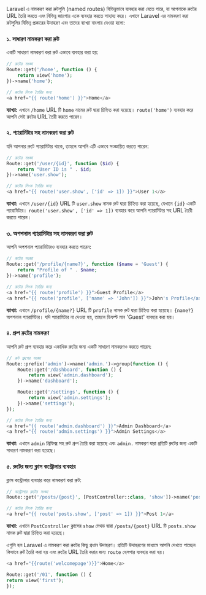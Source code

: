 Laravel এ নামকরণ করা রুটগুলি (named routes) বিভিন্নভাবে ব্যবহার করা যেতে পারে, যা আপনাকে রুটের URL তৈরি করতে এবং বিভিন্ন জায়গায় একে ব্যবহার করতে সাহায্য করে। এখানে Laravel এর নামকরণ করা রুটগুলির বিভিন্ন প্রকারের উদাহরণ এবং তাদের ব্যাখ্যা বাংলায় দেওয়া হলো:

### ১. সাধারণ নামকরণ করা রুট

একটি সাধারণ নামকরণ করা রুট এভাবে ব্যবহার করা হয়:

```php
// রুটের সংজ্ঞা
Route::get('/home', function () {
    return view('home');
})->name('home');

// রুটের লিংক তৈরির জন্য
<a href="{{ route('home') }}">Home</a>
```

**ব্যাখ্যা:** এখানে `/home` URL টি `home` নামের রুট দ্বারা চিহ্নিত করা হয়েছে। `route('home')` ব্যবহার করে আপনি সেই রুটের URL তৈরী করতে পারেন।

### ২. প্যারামিটার সহ নামকরণ করা রুট

যদি আপনার রুটে প্যারামিটার থাকে, তাহলে আপনি এটি এভাবে সংজ্ঞায়িত করতে পারেন:

```php
// রুটের সংজ্ঞা
Route::get('/user/{id}', function ($id) {
    return "User ID is " . $id;
})->name('user.show');

// রুটের লিংক তৈরির জন্য
<a href="{{ route('user.show', ['id' => 1]) }}">User 1</a>
```

**ব্যাখ্যা:** এখানে `/user/{id}` URL টি `user.show` নামক রুট দ্বারা চিহ্নিত করা হয়েছে, যেখানে `{id}` একটি প্যারামিটার। `route('user.show', ['id' => 1])` ব্যবহার করে আপনি প্যারামিটার সহ URL তৈরী করতে পারেন।

### ৩. অপশনাল প্যারামিটার সহ নামকরণ করা রুট

আপনি অপশনাল প্যারামিটারও ব্যবহার করতে পারেন:

```php
// রুটের সংজ্ঞা
Route::get('/profile/{name?}', function ($name = 'Guest') {
    return "Profile of " . $name;
})->name('profile');

// রুটের লিংক তৈরির জন্য
<a href="{{ route('profile') }}">Guest Profile</a>
<a href="{{ route('profile', ['name' => 'John']) }}">John's Profile</a>
```

**ব্যাখ্যা:** এখানে `/profile/{name?}` URL টি `profile` নামক রুট দ্বারা চিহ্নিত করা হয়েছে। `{name?}` অপশনাল প্যারামিটার। যদি প্যারামিটার না দেওয়া হয়, তাহলে ডিফল্ট মান 'Guest' ব্যবহার করা হয়।

### ৪. গ্রুপ রুটের নামকরণ

আপনি রুট গ্রুপ ব্যবহার করে একাধিক রুটের জন্য একটি সাধারণ নামকরণও করতে পারেন:

```php
// রুট গ্রুপের সংজ্ঞা
Route::prefix('admin')->name('admin.')->group(function () {
    Route::get('/dashboard', function () {
        return view('admin.dashboard');
    })->name('dashboard');

    Route::get('/settings', function () {
        return view('admin.settings');
    })->name('settings');
});

// রুটের লিংক তৈরির জন্য
<a href="{{ route('admin.dashboard') }}">Admin Dashboard</a>
<a href="{{ route('admin.settings') }}">Admin Settings</a>
```

**ব্যাখ্যা:** এখানে `admin` প্রিফিক্স সহ রুট গ্রুপ তৈরি করা হয়েছে এবং `admin.` নামকরণ দ্বারা প্রতিটি রুটের জন্য একটি সাধারণ নামকরণ করা হয়েছে।

### ৫. রুটের জন্য ক্লাস কন্ট্রোলার ব্যবহার

ক্লাস কন্ট্রোলার ব্যবহার করে নামকরণ করা রুট:

```php
// কন্ট্রোলার রুটের সংজ্ঞা
Route::get('/posts/{post}', [PostController::class, 'show'])->name('posts.show');

// রুটের লিংক তৈরির জন্য
<a href="{{ route('posts.show', ['post' => 1]) }}">Post 1</a>
```

**ব্যাখ্যা:** এখানে `PostController` ক্লাসের `show` মেথড দ্বারা `/posts/{post}` URL টি `posts.show` নামক রুট দ্বারা চিহ্নিত করা হয়েছে।

এগুলি হল Laravel এ নামকরণ করা রুটের কিছু প্রধান উদাহরণ। প্রতিটি উদাহরণের মাধ্যমে আপনি দেখতে পাচ্ছেন কিভাবে রুট তৈরি করা হয় এবং রুটের URL তৈরি করার জন্য `route` হেলপার ব্যবহার করা হয়।

```php
<a href="{{route('welcomepage')}}">Home</a>

Route::get('/01', function () {
return view('first');
});
```
